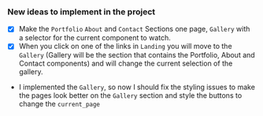 ### New ideas to implement in the project

- [x] Make the `Portfolio` `About` and `Contact` Sections one page, `Gallery` with a selector for the current
component to watch.
- [x] When you click on one of the links in `Landing` you will move to the `Gallery` (Gallery will be the
section that contains the Portfolio, About and Contact components) and will change the current selection
of the gallery.

- I implemented the `Gallery`, so now I should fix the styling issues to make the pages look better on the `Gallery` section and style the buttons to change the `current_page`